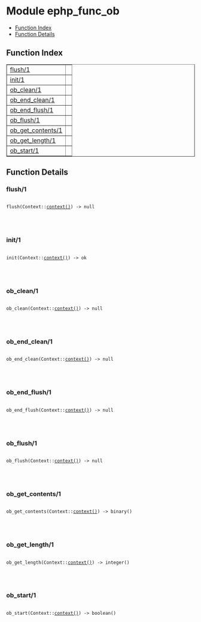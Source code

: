 

# Module ephp_func_ob #
* [Function Index](#index)
* [Function Details](#functions)


<a name="index"></a>

## Function Index ##


<table width="100%" border="1" cellspacing="0" cellpadding="2" summary="function index"><tr><td valign="top"><a href="#flush-1">flush/1</a></td><td></td></tr><tr><td valign="top"><a href="#init-1">init/1</a></td><td></td></tr><tr><td valign="top"><a href="#ob_clean-1">ob_clean/1</a></td><td></td></tr><tr><td valign="top"><a href="#ob_end_clean-1">ob_end_clean/1</a></td><td></td></tr><tr><td valign="top"><a href="#ob_end_flush-1">ob_end_flush/1</a></td><td></td></tr><tr><td valign="top"><a href="#ob_flush-1">ob_flush/1</a></td><td></td></tr><tr><td valign="top"><a href="#ob_get_contents-1">ob_get_contents/1</a></td><td></td></tr><tr><td valign="top"><a href="#ob_get_length-1">ob_get_length/1</a></td><td></td></tr><tr><td valign="top"><a href="#ob_start-1">ob_start/1</a></td><td></td></tr></table>


<a name="functions"></a>

## Function Details ##

<a name="flush-1"></a>

### flush/1 ###


<pre><code>
flush(Context::<a href="#type-context">context()</a>) -&gt; null
</code></pre>

<br></br>



<a name="init-1"></a>

### init/1 ###


<pre><code>
init(Context::<a href="#type-context">context()</a>) -&gt; ok
</code></pre>

<br></br>



<a name="ob_clean-1"></a>

### ob_clean/1 ###


<pre><code>
ob_clean(Context::<a href="#type-context">context()</a>) -&gt; null
</code></pre>

<br></br>



<a name="ob_end_clean-1"></a>

### ob_end_clean/1 ###


<pre><code>
ob_end_clean(Context::<a href="#type-context">context()</a>) -&gt; null
</code></pre>

<br></br>



<a name="ob_end_flush-1"></a>

### ob_end_flush/1 ###


<pre><code>
ob_end_flush(Context::<a href="#type-context">context()</a>) -&gt; null
</code></pre>

<br></br>



<a name="ob_flush-1"></a>

### ob_flush/1 ###


<pre><code>
ob_flush(Context::<a href="#type-context">context()</a>) -&gt; null
</code></pre>

<br></br>



<a name="ob_get_contents-1"></a>

### ob_get_contents/1 ###


<pre><code>
ob_get_contents(Context::<a href="#type-context">context()</a>) -&gt; binary()
</code></pre>

<br></br>



<a name="ob_get_length-1"></a>

### ob_get_length/1 ###


<pre><code>
ob_get_length(Context::<a href="#type-context">context()</a>) -&gt; integer()
</code></pre>

<br></br>



<a name="ob_start-1"></a>

### ob_start/1 ###


<pre><code>
ob_start(Context::<a href="#type-context">context()</a>) -&gt; boolean()
</code></pre>

<br></br>



